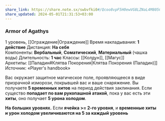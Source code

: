 ```yaml
---
share_link: https://share.note.sx/swbvfki0#/Qcoo8vpF5H0ewVG8LZNaL4M805CcU4dBS5k4qVGjz8
share_updated: 2024-05-01T21:31:53+03:00
---
```

### Armor of Agathys
1 уровень, [[Ограждение|Ограждение]]
Время накладывания: **1 действие**
Дистанция: **На себя**
Компоненты: **Вербальный**, **Соматический**, **Материальный** (чашка воды)
Длительность: **1 час**
Классы: [[Колдун]], [[Магус]]
Архетипы: [[Паладин#Клятва Покорения|Клятва Покорения (Паладин)]]
Источник: «Player's handbook»

Вас окружает защитное магическое поле, проявляющееся в виде призрачной изморози, покрывшей вас и ваше снаряжение. Вы получаете **5 временных хитов** на период действия заклинания. Если существо **попадает по вам рукопашной атакой**, пока у вас есть эти **хиты**, оно получает **5 урона холодом**.

**На больших уровнях.** Если **ячейка >= 2-го уровня**, и **временные хиты и урон холодом увеличиваются на 5 за каждый уровень**